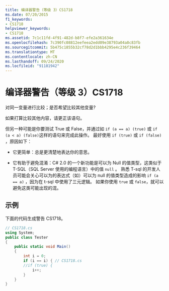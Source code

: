 ```yaml
---
title: 编译器警告（等级 3）CS1718
ms.date: 07/20/2015
f1_keywords:
- CS1718
helpviewer_keywords:
- CS1718
ms.assetid: 7c1c11fd-4f91-482d-b8f7-efe2a361634e
ms.openlocfilehash: 7c390fc08812eefeea2edd09e38793a04a8c83fb
ms.sourcegitcommit: 5b475c1855b32cf78d2d1bbb4295e4c236f39464
ms.translationtype: MT
ms.contentlocale: zh-CN
ms.lasthandoff: 09/24/2020
ms.locfileid: "91181942"
---
```

# <a name="compiler-warning-level-3-cs1718"></a>编译器警告（等级 3）CS1718

对同一变量进行比较；是否希望比较其他变量?  
  
 如果打算比较其他内容，请更正该语句。  
  
 但另一种可能是你要测试 True 或 False，并通过如 `if (a == a) (true)` 或 `if (a < a) (false)`这样的语句来完成此操作。 最好使用 `if (true)` 或 `if (false)` ，原因如下：  
  
- 它更简单：总是更清楚地表达你的意思。  
  
- 它有助于避免混淆：C# 2.0 的一个新功能是可以为 Null 的值类型，这类似于 T-SQL（SQL Server 使用的编程语言）中的值 `null` 。 熟悉 T-sql 的开发人员可能会关心可以为的表达式（如）可以为 null 的值类型造成的影响 `if (a == a)` ，因为在 t-sql 中使用了三元逻辑。 如果你使用 `true` 或 `false`，就可以避免这类可能出现的混。  
  
## <a name="example"></a>示例  

 下面的代码生成警告 CS1718。  
  
```csharp  
// CS1718.cs  
using System;  
public class Tester
{  
    public static void Main()
    {
        int i = 0;  
        if (i == i) { // CS1718.cs  
        //if (true) {
            i++;  
        }  
    }  
}  
```
